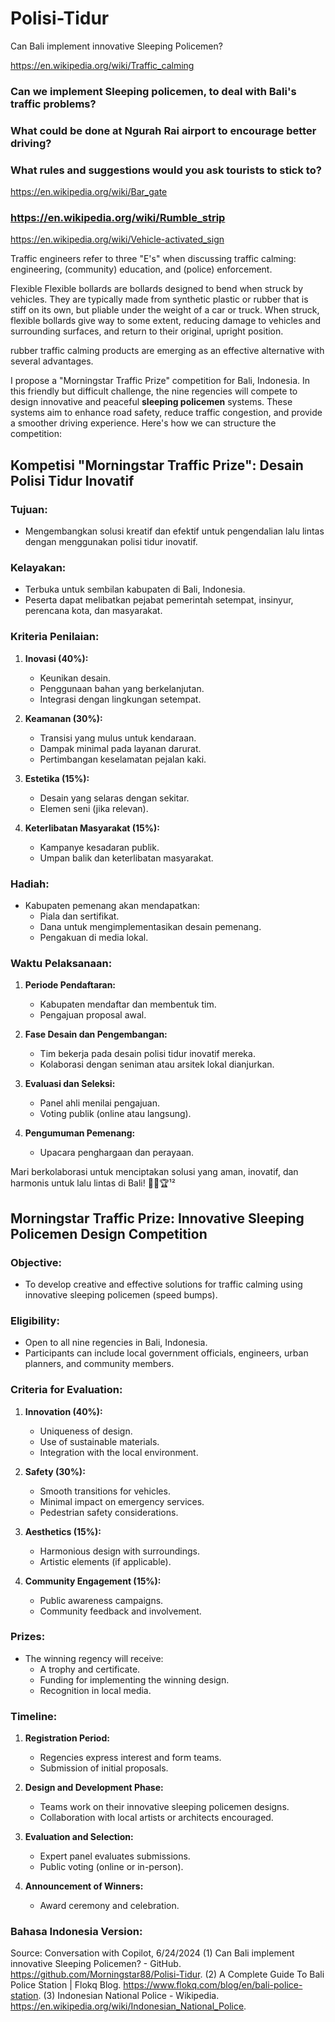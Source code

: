 # Polisi-Tidur

Can Bali implement innovative Sleeping Policemen?

https://en.wikipedia.org/wiki/Traffic_calming

### Can we implement Sleeping policemen, to deal with Bali's traffic problems?

### What could be done at Ngurah Rai airport to encourage better driving?

### What rules and suggestions would you ask tourists to stick to?

https://en.wikipedia.org/wiki/Bar_gate

### https://en.wikipedia.org/wiki/Rumble_strip

https://en.wikipedia.org/wiki/Vehicle-activated_sign

Traffic engineers refer to three "E's" when discussing traffic calming: engineering, (community) education, and (police) enforcement.

Flexible
Flexible bollards are bollards designed to bend when struck by vehicles. They are typically made from synthetic plastic or rubber that is stiff on its own, but pliable under the weight of a car or truck. When struck, flexible bollards give way to some extent, reducing damage to vehicles and surrounding surfaces, and return to their original, upright position. 

rubber traffic calming products are emerging as an effective alternative with several advantages.

I propose a "Morningstar Traffic Prize" competition for Bali, Indonesia. In this friendly but difficult challenge, the nine regencies will compete to design innovative and peaceful **sleeping policemen** systems. These systems aim to enhance road safety, reduce traffic congestion, and provide a smoother driving experience. Here's how we can structure the competition:

## Kompetisi "Morningstar Traffic Prize": Desain Polisi Tidur Inovatif

### Tujuan:
- Mengembangkan solusi kreatif dan efektif untuk pengendalian lalu lintas dengan menggunakan polisi tidur inovatif.

### Kelayakan:
- Terbuka untuk sembilan kabupaten di Bali, Indonesia.
- Peserta dapat melibatkan pejabat pemerintah setempat, insinyur, perencana kota, dan masyarakat.

### Kriteria Penilaian:
1. **Inovasi (40%):**
   - Keunikan desain.
   - Penggunaan bahan yang berkelanjutan.
   - Integrasi dengan lingkungan setempat.

2. **Keamanan (30%):**
   - Transisi yang mulus untuk kendaraan.
   - Dampak minimal pada layanan darurat.
   - Pertimbangan keselamatan pejalan kaki.

3. **Estetika (15%):**
   - Desain yang selaras dengan sekitar.
   - Elemen seni (jika relevan).

4. **Keterlibatan Masyarakat (15%):**
   - Kampanye kesadaran publik.
   - Umpan balik dan keterlibatan masyarakat.

### Hadiah:
- Kabupaten pemenang akan mendapatkan:
  - Piala dan sertifikat.
  - Dana untuk mengimplementasikan desain pemenang.
  - Pengakuan di media lokal.

### Waktu Pelaksanaan:
1. **Periode Pendaftaran:**
   - Kabupaten mendaftar dan membentuk tim.
   - Pengajuan proposal awal.

2. **Fase Desain dan Pengembangan:**
   - Tim bekerja pada desain polisi tidur inovatif mereka.
   - Kolaborasi dengan seniman atau arsitek lokal dianjurkan.

3. **Evaluasi dan Seleksi:**
   - Panel ahli menilai pengajuan.
   - Voting publik (online atau langsung).

4. **Pengumuman Pemenang:**
   - Upacara penghargaan dan perayaan.

Mari berkolaborasi untuk menciptakan solusi yang aman, inovatif, dan harmonis untuk lalu lintas di Bali! 🚗🌴🏆¹²




## Morningstar Traffic Prize: Innovative Sleeping Policemen Design Competition

### Objective:
- To develop creative and effective solutions for traffic calming using innovative sleeping policemen (speed bumps).

### Eligibility:
- Open to all nine regencies in Bali, Indonesia.
- Participants can include local government officials, engineers, urban planners, and community members.

### Criteria for Evaluation:
1. **Innovation (40%):**
   - Uniqueness of design.
   - Use of sustainable materials.
   - Integration with the local environment.

2. **Safety (30%):**
   - Smooth transitions for vehicles.
   - Minimal impact on emergency services.
   - Pedestrian safety considerations.

3. **Aesthetics (15%):**
   - Harmonious design with surroundings.
   - Artistic elements (if applicable).

4. **Community Engagement (15%):**
   - Public awareness campaigns.
   - Community feedback and involvement.

### Prizes:
- The winning regency will receive:
  - A trophy and certificate.
  - Funding for implementing the winning design.
  - Recognition in local media.

### Timeline:
1. **Registration Period:**
   - Regencies express interest and form teams.
   - Submission of initial proposals.

2. **Design and Development Phase:**
   - Teams work on their innovative sleeping policemen designs.
   - Collaboration with local artists or architects encouraged.

3. **Evaluation and Selection:**
   - Expert panel evaluates submissions.
   - Public voting (online or in-person).

4. **Announcement of Winners:**
   - Award ceremony and celebration.

### Bahasa Indonesia Version:

Source: Conversation with Copilot, 6/24/2024
(1) Can Bali implement innovative Sleeping Policemen? - GitHub. https://github.com/Morningstar88/Polisi-Tidur.
(2) A Complete Guide To Bali Police Station | Flokq Blog. https://www.flokq.com/blog/en/bali-police-station.
(3) Indonesian National Police - Wikipedia. https://en.wikipedia.org/wiki/Indonesian_National_Police.

